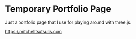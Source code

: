 # Temporary Portfolio Page

Just a portfolio page that I use for playing around with three.js.

https://mitchelltsutsulis.com

